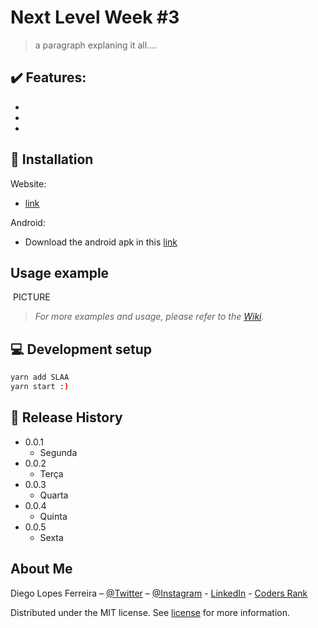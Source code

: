 # Next Level Week #3

> a paragraph explaning it all....

## :heavy_check_mark: Features:

-
-
-

## :iphone: Installation

Website:

- [link](WAIT.FOR.IT)

Android:

- Download the android apk in this [link](WAIT.FOR.IT)

## Usage example

![]()
PICTURE

> _For more examples and usage, please refer to the [Wiki](https://github.com/Diego-Lopes-Ferreira/nlw3-booster/wiki)._

## :computer: Development setup

```sh
yarn add SLAA
yarn start :)
```

## :rocket: Release History

- 0.0.1
  - Segunda
- 0.0.2
  - Terça
- 0.0.3
  - Quarta
- 0.0.4
  - Quinta
- 0.0.5
  - Sexta

## About Me

Diego Lopes Ferreira – [@Twitter](https://twitter.com/Diego_simSouEu) – [@Instagram](https://www.instagram.com/diego.lopes.f/) - [LinkedIn](https://www.linkedin.com/in/diego-lopes-ferreira-a23a8919b/) - [Coders Rank](https://profile.codersrank.io/user/diego-lopes-ferreira)

Distributed under the MIT license. See [license](LICENSE) for more information.
